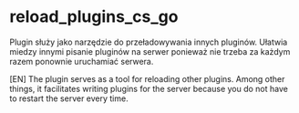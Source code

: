 # reload_plugins_cs_go
Plugin służy jako narzędzie do przeładowywania innych pluginów. Ułatwia miedzy innymi pisanie pluginów na serwer ponieważ nie trzeba za każdym razem ponownie uruchamiać serwera.


[EN]
The plugin serves as a tool for reloading other plugins. Among other things, it facilitates writing plugins for the server because you do not have to restart the server every time.
